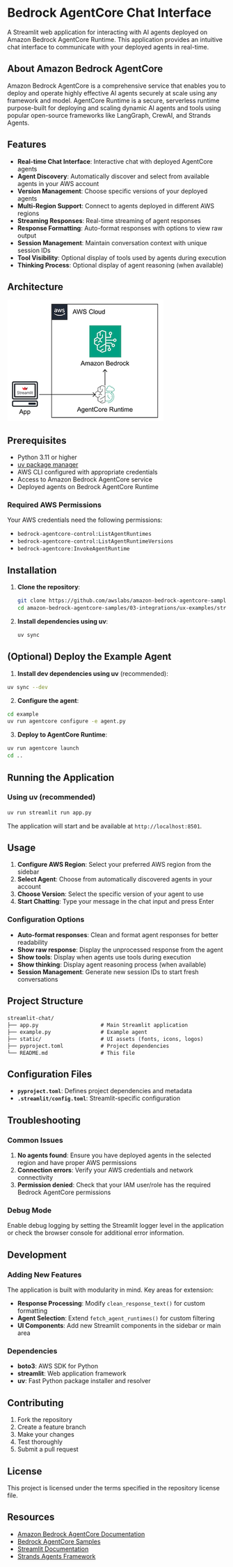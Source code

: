 # Bedrock AgentCore Chat Interface

A Streamlit web application for interacting with AI agents deployed on Amazon Bedrock AgentCore Runtime. This application provides an intuitive chat interface to communicate with your deployed agents in real-time.

## About Amazon Bedrock AgentCore

Amazon Bedrock AgentCore is a comprehensive service that enables you to deploy and operate highly effective AI agents securely at scale using any framework and model. AgentCore Runtime is a secure, serverless runtime purpose-built for deploying and scaling dynamic AI agents and tools using popular open-source frameworks like LangGraph, CrewAI, and Strands Agents.

## Features

- **Real-time Chat Interface**: Interactive chat with deployed AgentCore agents
- **Agent Discovery**: Automatically discover and select from available agents in your AWS account
- **Version Management**: Choose specific versions of your deployed agents
- **Multi-Region Support**: Connect to agents deployed in different AWS regions
- **Streaming Responses**: Real-time streaming of agent responses
- **Response Formatting**: Auto-format responses with options to view raw output
- **Session Management**: Maintain conversation context with unique session IDs
- **Tool Visibility**: Optional display of tools used by agents during execution
- **Thinking Process**: Optional display of agent reasoning (when available)

## Architecture

![Architecture diagram](static/arch.png)

## Prerequisites

- Python 3.11 or higher
- [uv package manager](https://docs.astral.sh/uv/getting-started/installation/)
- AWS CLI configured with appropriate credentials
- Access to Amazon Bedrock AgentCore service
- Deployed agents on Bedrock AgentCore Runtime

### Required AWS Permissions

Your AWS credentials need the following permissions:

- `bedrock-agentcore-control:ListAgentRuntimes`
- `bedrock-agentcore-control:ListAgentRuntimeVersions`
- `bedrock-agentcore:InvokeAgentRuntime`

## Installation

1. **Clone the repository**:

   ```bash
   git clone https://github.com/awslabs/amazon-bedrock-agentcore-samples.git
   cd amazon-bedrock-agentcore-samples/03-integrations/ux-examples/streamlit-chat
   ```

2. **Install dependencies using uv**:

   ```bash
   uv sync
   ```

## (Optional) Deploy the Example Agent

1. **Install dev dependencies using uv** (recommended):

```bash
uv sync --dev
```

2. **Configure the agent**:

```bash
cd example
uv run agentcore configure -e agent.py
```

3. **Deploy to AgentCore Runtime**:

```bash
uv run agentcore launch
cd ..
```

## Running the Application

### Using uv (recommended)

```bash
uv run streamlit run app.py
```

The application will start and be available at `http://localhost:8501`.

## Usage

1. **Configure AWS Region**: Select your preferred AWS region from the sidebar
2. **Select Agent**: Choose from automatically discovered agents in your account
3. **Choose Version**: Select the specific version of your agent to use
4. **Start Chatting**: Type your message in the chat input and press Enter

### Configuration Options

- **Auto-format responses**: Clean and format agent responses for better readability
- **Show raw response**: Display the unprocessed response from the agent
- **Show tools**: Display when agents use tools during execution
- **Show thinking**: Display agent reasoning process (when available)
- **Session Management**: Generate new session IDs to start fresh conversations

## Project Structure

```
streamlit-chat/
├── app.py                    # Main Streamlit application
├── example.py                # Example agent
├── static/                   # UI assets (fonts, icons, logos)
├── pyproject.toml            # Project dependencies
└── README.md                 # This file
```

## Configuration Files

- **`pyproject.toml`**: Defines project dependencies and metadata
- **`.streamlit/config.toml`**: Streamlit-specific configuration

## Troubleshooting

### Common Issues

1. **No agents found**: Ensure you have deployed agents in the selected region and have proper AWS permissions
2. **Connection errors**: Verify your AWS credentials and network connectivity
3. **Permission denied**: Check that your IAM user/role has the required Bedrock AgentCore permissions

### Debug Mode

Enable debug logging by setting the Streamlit logger level in the application or check the browser console for additional error information.

## Development

### Adding New Features

The application is built with modularity in mind. Key areas for extension:

- **Response Processing**: Modify `clean_response_text()` for custom formatting
- **Agent Selection**: Extend `fetch_agent_runtimes()` for custom filtering
- **UI Components**: Add new Streamlit components in the sidebar or main area

### Dependencies

- **boto3**: AWS SDK for Python
- **streamlit**: Web application framework
- **uv**: Fast Python package installer and resolver

## Contributing

1. Fork the repository
2. Create a feature branch
3. Make your changes
4. Test thoroughly
5. Submit a pull request

## License

This project is licensed under the terms specified in the repository license file.

## Resources

- [Amazon Bedrock AgentCore Documentation](https://docs.aws.amazon.com/bedrock-agentcore/)
- [Bedrock AgentCore Samples](https://github.com/awslabs/amazon-bedrock-agentcore-samples/)
- [Streamlit Documentation](https://docs.streamlit.io/)
- [Strands Agents Framework](https://github.com/awslabs/strands-agents)
